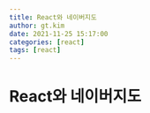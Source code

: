 ```yaml
---
title: React와 네이버지도
author: gt.kim
date: 2021-11-25 15:17:00
categories: [react]
tags: [react]
---
```


# React와 네이버지도
